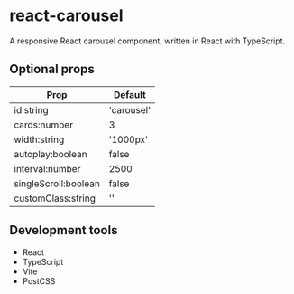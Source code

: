 # react-carousel
A responsive React carousel component, written in React with TypeScript.

## Optional props
| Prop                  | Default       |
| --------------------- | ------------- |
| id:string             | 'carousel'    |
| cards:number          | 3             |
| width:string          | '1000px'      |
| autoplay:boolean      | false         |
| interval:number       | 2500          |
| singleScroll:boolean  | false         |
| customClass:string    | ''            |

## Development tools
- React
- TypeScript
- Vite
- PostCSS
